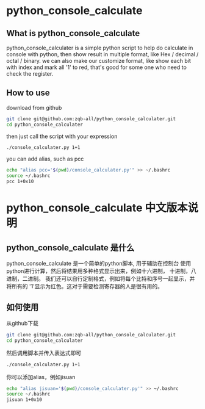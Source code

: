 # python_console_calculate

## What is python_console_calculate
python_console_calculater is a simple python script to
help do calculate in console with python, then show result
in multiple format, like Hex / decimal / octal / binary.
we can also make our customize format, like show each
bit with index and mark all '1' to red, that's good
for some one who need to check the register.

## How to use
download from github
```bash
git clone git@github.com:zqb-all/python_console_calculater.git
cd python_console_calculater
```
then just call the script with your expression
```bash
./console_calculater.py 1+1
```
you can add alias, such as pcc
```bash
echo "alias pcc='$(pwd)/console_calculater.py'" >> ~/.bashrc
source ~/.bashrc
pcc 1+0x10
```
# python_console_calculate 中文版本说明

## python_console_calculate 是什么
python_console_calculate 是一个简单的python脚本, 用于辅助在控制台
使用python进行计算，然后将结果用多种格式显示出来，例如十六进制，
十进制，八进制，二进制。
我们还可以自行定制格式，例如将每个比特和序号一起显示，并将所有的
'1'显示为红色。这对于需要检测寄存器的人是很有用的。

## 如何使用
从github下载
```bash
git clone git@github.com:zqb-all/python_console_calculater.git
cd python_console_calculater
```

然后调用脚本并传入表达式即可
```bash
./console_calculater.py 1+1
```

你可以添加alias，例如jisuan
```bash
echo "alias jisuan='$(pwd)/console_calculater.py'" >> ~/.bashrc
source ~/.bashrc
jisuan 1+0x10
```
